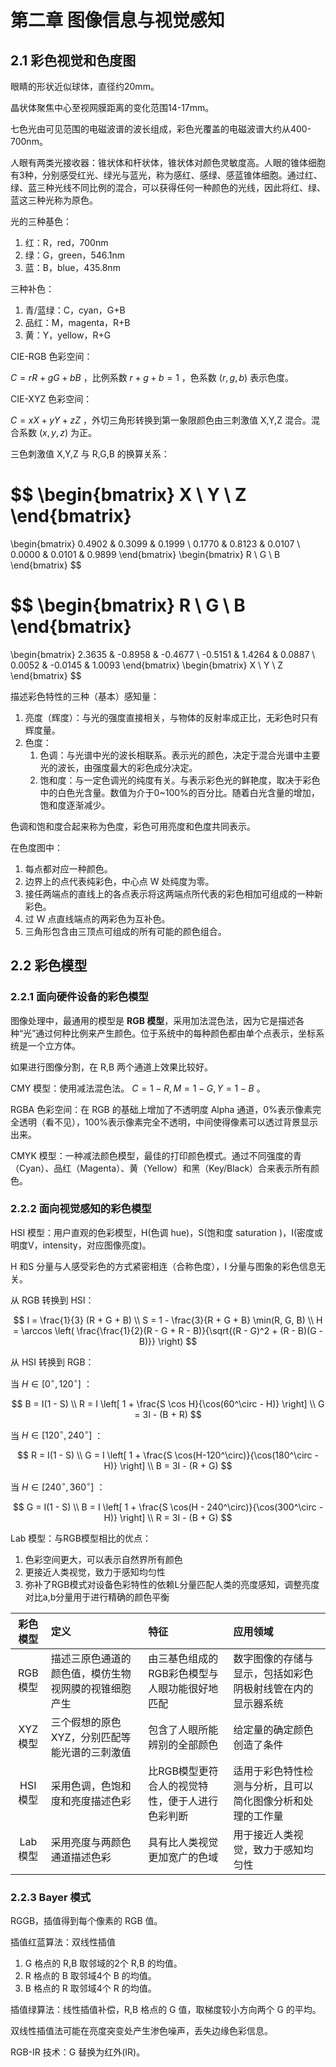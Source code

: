 # 第二章 图像信息与视觉感知

## 2.1 彩色视觉和色度图

眼睛的形状近似球体，直径约20mm。

晶状体聚焦中心至视网膜距离的变化范围14-17mm。

七色光由可见范围的电磁波谱的波长组成，彩色光覆盖的电磁波谱大约从400-700nm。

人眼有两类光接收器：锥状体和杆状体，锥状体对颜色灵敏度高。人眼的锥体细胞有3种，分别感受红光、绿光与蓝光，称为感红、感绿、感蓝锥体细胞。通过红、绿、蓝三种光线不同比例的混合，可以获得任何一种颜色的光线，因此将红、绿、蓝这三种光称为原色。

光的三种基色：

1. 红：R，red，700nm
2. 绿：G，green，546.1nm
3. 蓝：B，blue，435.8nm

三种补色：

1. 青/蓝绿：C，cyan，G+B
2. 品红：M，magenta，R+B
3. 黄：Y，yellow，R+G

CIE-RGB 色彩空间：

$C=rR+gG+bB$ ，比例系数 $r+g+b=1$ ，色系数 $(r,g,b)$ 表示色度。

CIE-XYZ 色彩空间：

$C=xX+yY+zZ$ ，外切三角形转换到第一象限颜色由三刺激值 X,Y,Z 混合。混合系数 $(x, y, z)$ 为正。

三色刺激值 X,Y,Z 与 R,G,B 的换算关系：

$$
\begin{bmatrix}
X \\
Y \\
Z
\end{bmatrix}
=
\begin{bmatrix}
0.4902 & 0.3099 & 0.1999 \\
0.1770 & 0.8123 & 0.0107 \\
0.0000 & 0.0101 & 0.9899
\end{bmatrix}
\begin{bmatrix}
R \\
G \\
B
\end{bmatrix}
$$

$$
\begin{bmatrix}
R \\
G \\
B
\end{bmatrix}
=
\begin{bmatrix}
2.3635 & -0.8958 & -0.4677 \\
-0.5151 & 1.4264 & 0.0887 \\
0.0052 & -0.0145 & 1.0093
\end{bmatrix}
\begin{bmatrix}
X \\
Y \\
Z
\end{bmatrix}
$$

描述彩色特性的三种（基本）感知量：

1. 亮度（辉度）：与光的强度直接相关，与物体的反射率成正比，无彩色时只有辉度量。
2. 色度：
    1. 色调：与光谱中光的波长相联系。表示光的颜色，决定于混合光谱中主要光的波长，由强度最大的彩色成分决定。
    2. 饱和度：与一定色调光的纯度有关。与表示彩色光的鲜艳度，取决于彩色中的白色光含量。数值为介于0~100%的百分比。随着白光含量的增加，饱和度逐渐减少。

色调和饱和度合起来称为色度，彩色可用亮度和色度共同表示。

在色度图中：

1. 每点都对应一种颜色。
2. 边界上的点代表纯彩色，中心点 W 处纯度为零。
3. 接任两端点的直线上的各点表示将这两端点所代表的彩色相加可组成的一种新彩色。
4. 过 W 点直线端点的两彩色为互补色。
5. 三角形包含由三顶点可组成的所有可能的颜色组合。

## 2.2 彩色模型

### 2.2.1 面向硬件设备的彩色模型

图像处理中，最通用的模型是 **RGB 模型**，采用加法混色法，因为它是描述各种“光”通过何种比例来产生颜色。位于系统中的每种颜色都由单个点表示，坐标系统是一个立方体。

如果进行图像分割，在 R,B 两个通道上效果比较好。

CMY 模型：使用减法混色法。 $C=1-R,M=1-G,Y=1-B$ 。

RGBA 色彩空间：在 RGB 的基础上增加了不透明度 Alpha 通道，0%表示像素完全透明（看不见），100%表示像素完全不透明，中间使得像素可以透过背景显示出来。

CMYK 模型：一种减法颜色模型，最佳的打印颜色模式。通过不同强度的青（Cyan）、品红（Magenta）、黄（Yellow）和黑（Key/Black）合来表示所有颜色。

### 2.2.2 面向视觉感知的彩色模型

HSI 模型：用户直观的色彩模型，H(色调 hue)，S(饱和度 saturation )，I(密度或明度V，intensity，对应图像亮度)。

H 和S 分量与人感受彩色的方式紧密相连（合称色度），I 分量与图象的彩色信息无关。

从 RGB 转换到 HSI：

$$
I = \frac{1}{3} (R + G + B) \\
S = 1 - \frac{3}{R + G + B} \min(R, G, B) \\
H = \arccos \left( \frac{\frac{1}{2}(R - G + R - B)}{\sqrt{(R - G)^2 + (R - B)(G - B)}} \right)
$$

从 HSI 转换到 RGB：

当 $H\in[0^\circ,120^\circ]$ ：

$$
B = I(1 - S) \\
R = I \left[ 1 + \frac{S \cos H}{\cos(60^\circ - H)} \right] \\
G = 3I - (B + R)
$$

当 $H\in[120^\circ,240^\circ]$ ：

$$
R = I(1 - S) \\
G = I \left[ 1 + \frac{S \cos(H-120^\circ)}{\cos(180^\circ - H)} \right] \\
B = 3I - (R + G)
$$

当 $H\in[240^\circ,360^\circ]$ ：

$$
G = I(1 - S) \\
B = I \left[ 1 + \frac{S \cos(H - 240^\circ)}{\cos(300^\circ - H)} \right] \\
R = 3I - (B + G)
$$

Lab 模型：与RGB模型相比的优点：

1. 色彩空间更大，可以表示自然界所有颜色
2. 更接近人类视觉，致力于感知均匀性
3. 弥补了RGB模式对设备色彩特性的依赖L分量匹配人类的亮度感知，调整亮度对比a,b分量用于进行精确的颜色平衡

| 彩色模型 | 定义                                                 | 特征                                            | 应用领域                                                   |
| :------: | :--------------------------------------------------- | :---------------------------------------------- | :--------------------------------------------------------- |
| RGB模型  | 描述三原色通道的颜色值，模仿生物视网膜的视锥细胞产生 | 由三基色组成的RGB彩色模型与人眼功能很好地匹配   | 数字图像的存储与显示，包括如彩色阴极射线管在内的显示器系统 |
| XYZ模型  | 三个假想的原色XYZ，分别匹配等能光谱的三刺激值        | 包含了人眼所能辨别的全部颜色                    | 给定量的确定颜色创造了条件                                 |
| HSI模型  | 采用色调，色饱和度和亮度描述色彩                     | 比RGB模型更符合人的视觉特性，便于人进行色彩判断 | 适用于彩色特性检测与分析，且可以简化图像分析和处理的工作量 |
| Lab模型  | 采用亮度与两颜色通道描述色彩                         | 具有比人类视觉更加宽广的色域                    | 用于接近人类视觉，致力于感知均匀性                         |

### 2.2.3 Bayer 模式

RGGB，插值得到每个像素的 RGB 值。

插值红蓝算法：双线性插值

1. G 格点的 R,B 取邻域的2个 R,B 的均值。
2. R 格点的 B 取邻域4个 B 的均值。
3. B 格点的 R 取邻域4个 R 的均值。

插值绿算法：线性插值补偿，R,B 格点的 G 值，取梯度较小方向两个 G 的平均。

双线性插值法可能在亮度突变处产生渗色噪声，丢失边缘色彩信息。

RGB-IR 技术：G 替换为红外(IR)。

